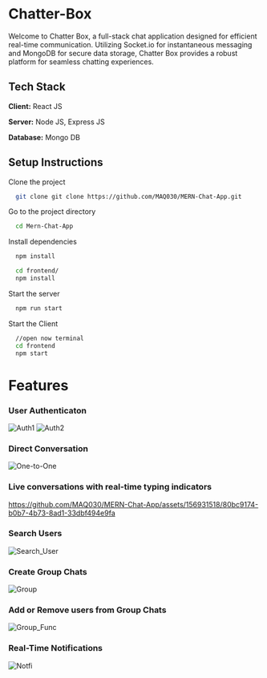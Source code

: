 # Chatter-Box

Welcome to Chatter Box, a full-stack chat application designed for efficient real-time communication. Utilizing Socket.io for instantaneous messaging and MongoDB for secure data storage, Chatter Box provides a robust platform for seamless chatting experiences.
## Tech Stack

**Client:** React JS

**Server:** Node JS, Express JS

**Database:** Mongo DB
  
## Setup Instructions

Clone the project

```bash
  git clone git clone https://github.com/MAQ030/MERN-Chat-App.git
```

Go to the project directory

```bash
  cd Mern-Chat-App
```

Install dependencies

```bash
  npm install
```

```bash
  cd frontend/
  npm install
```

Start the server

```bash
  npm run start
```
Start the Client

```bash
  //open now terminal
  cd frontend
  npm start
```
# Features

### User Authenticaton
![Auth1](https://github.com/MAQ030/MERN-Chat-App/assets/156931518/c1deb20a-427a-4289-a11d-4f5a2c1194c3)
![Auth2](https://github.com/MAQ030/MERN-Chat-App/assets/156931518/a07ea9e9-caea-42eb-9f67-0465c8694e0a)

### Direct Conversation
![One-to-One](https://github.com/MAQ030/MERN-Chat-App/assets/156931518/49b7ad17-4627-4ac2-86ca-855c39d1fb0b)

### Live conversations with real-time typing indicators
https://github.com/MAQ030/MERN-Chat-App/assets/156931518/80bc9174-b0b7-4b73-8ad1-33dbf494e9fa

### Search Users
![Search_User](https://github.com/MAQ030/MERN-Chat-App/assets/156931518/694ac0e4-6d30-4ac6-9fef-e76067988a4e)

### Create Group Chats
![Group](https://github.com/MAQ030/MERN-Chat-App/assets/156931518/053a3e4a-271a-461d-878a-b43100f18bc1)

### Add or Remove users from Group Chats
![Group_Func](https://github.com/MAQ030/MERN-Chat-App/assets/156931518/540a0e43-f203-4f57-94c5-3bd4a74fe20f)

### Real-Time Notifications 
![Notfi](https://github.com/MAQ030/MERN-Chat-App/assets/156931518/e4f4f0ff-af0d-4eef-a8e9-39906445554e)



